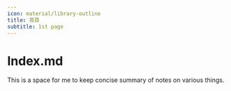 ```yaml
---
icon: material/library-outline
title: 首頁
subtitle: 1st page
---
```


# Index.md

This is a space for me to keep concise summary of notes on various things. 



